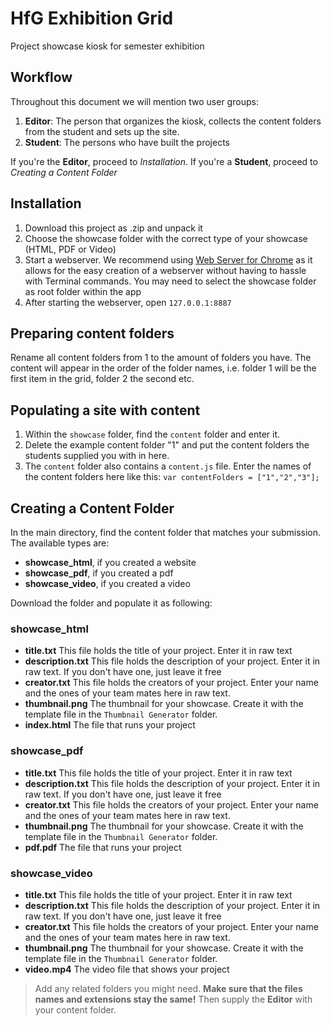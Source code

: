 # HfG Exhibition Grid
Project showcase kiosk for semester exhibition


## Workflow
Throughout this document we will mention two user groups:
1. **Editor**: The person that organizes the kiosk, collects the content folders from the student and sets up the site.
2. **Student**: The persons who have built the projects

If you're the **Editor**, proceed to *Installation*. If you're a **Student**, proceed to *Creating a Content Folder*

## Installation
1. Download this project as .zip and unpack it
2. Choose the showcase folder with the correct type of your showcase (HTML, PDF or Video)
3. Start a webserver. We recommend using [Web Server for Chrome](https://chrome.google.com/webstore/detail/web-server-for-chrome/ofhbbkphhbklhfoeikjpcbhemlocgigb) as it allows for the easy creation of a webserver without having to hassle with Terminal commands. You may need to select the showcase folder as root folder within the app
4. After starting the webserver, open `127.0.0.1:8887`

## Preparing content folders
Rename all content folders from 1 to the amount of folders you have. The content will appear in the order of the folder names, i.e. folder 1 will be the first item in the grid, folder 2 the second etc.

## Populating a site with content
1. Within the `showcase` folder, find the `content` folder and enter it.
2. Delete the example content folder "1" and put the content folders the students supplied you with in here.
3. The `content` folder also contains a `content.js` file. Enter the names of the content folders here like this: `var contentFolders = ["1","2","3"];`

## Creating a Content Folder
In the main directory, find the content folder that matches your submission. The available types are:

- **showcase_html**, if you created a website
- **showcase_pdf**, if you created a pdf
- **showcase_video**, if you created a video

Download the folder and populate it as following:

### showcase_html
- **title.txt** This file holds the title of your project. Enter it in raw text
- **description.txt** This file holds the description of your project. Enter it in raw text. If you don't have one, just leave it free
- **creator.txt** This file holds the creators of your project. Enter your name and the ones of your team mates here in raw text.
- **thumbnail.png** The thumbnail for your showcase. Create it with the template file in the `Thumbnail Generator` folder.
- **index.html** The file that runs your project

### showcase_pdf
- **title.txt** This file holds the title of your project. Enter it in raw text
- **description.txt** This file holds the description of your project. Enter it in raw text. If you don't have one, just leave it free
- **creator.txt** This file holds the creators of your project. Enter your name and the ones of your team mates here in raw text.
- **thumbnail.png** The thumbnail for your showcase. Create it with the template file in the `Thumbnail Generator` folder.
- **pdf.pdf** The file that runs your project

### showcase_video
- **title.txt** This file holds the title of your project. Enter it in raw text
- **description.txt** This file holds the description of your project. Enter it in raw text. If you don't have one, just leave it free
- **creator.txt** This file holds the creators of your project. Enter your name and the ones of your team mates here in raw text.
- **thumbnail.png** The thumbnail for your showcase. Create it with the template file in the `Thumbnail Generator` folder.
- **video.mp4** The video file that shows your project




> Add any related folders you might need. **Make sure that the files names and extensions stay the same!** Then supply the **Editor** with your content folder.
